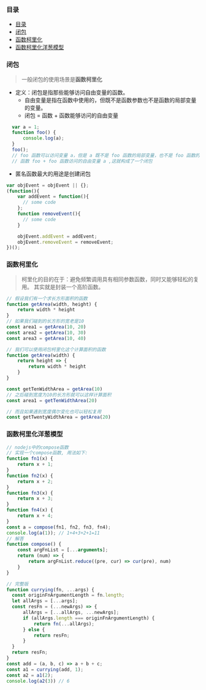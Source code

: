 ### 目录
- [目录](#目录)
- [闭包](#闭包)
- [函数柯里化](#函数柯里化)
- [函数柯里化洋葱模型](#函数柯里化洋葱模型)

### 闭包
  > 一般闭包的使用场景是**函数柯里化**
  - 定义：闭包是指那些能够访问自由变量的函数。
    - 自由变量是指在函数中使用的，但既不是函数参数也不是函数的局部变量的变量。
    - 闭包 = 函数 + 函数能够访问的自由变量
  ```Javascript
    var a = 1;
    function foo() {
        console.log(a);
    }
    foo();
    // foo 函数可以访问变量 a，但是 a 既不是 foo 函数的局部变量，也不是 foo 函数的参数，所以 a 就是自由变量。
    // 函数 foo + foo 函数访问的自由变量 a ,这就构成了一个闭包
  ```
  - 匿名函数最大的用途是创建闭包
  ```Javascript
  var objEvent = objEvent || {};
  (function(){ 
      var addEvent = function(){ 
        // some code
      };
      function removeEvent(){
        // some code
      }

      objEvent.addEvent = addEvent;
      objEvent.removeEvent = removeEvent;
  })();
  ```

### 函数柯里化
> 柯里化的目的在于：避免频繁调用具有相同参数函数，同时又能够轻松的复用。
其实就是封装一个高阶函数。

```Javascript
// 假设我们有一个求长方形面积的函数
function getArea(width, height) {
    return width * height
}
// 如果我们碰到的长方形的宽老是10
const area1 = getArea(10, 20)
const area2 = getArea(10, 30)
const area3 = getArea(10, 40)

// 我们可以使用闭包柯里化这个计算面积的函数
function getArea(width) {
    return height => {
        return width * height
    }
}

const getTenWidthArea = getArea(10)
// 之后碰到宽度为10的长方形就可以这样计算面积
const area1 = getTenWidthArea(20)

// 而且如果遇到宽度偶尔变化也可以轻松复用
const getTwentyWidthArea = getArea(20)

```

### 函数柯里化洋葱模型
```Javascript
// nodejs中的compose函数
// 实现一个compose函数, 用法如下:
function fn1(x) {
    return x + 1;
}
function fn2(x) {
    return x + 2;
}
function fn3(x) {
    return x + 3;
}
function fn4(x) {
    return x + 4;
}
const a = compose(fn1, fn2, fn3, fn4);
console.log(a(1)); // 1+4+3+2+1=11
// 解答
function compose() {
    const argFnList = [...arguments];
    return (num) => {
        return argFnList.reduce((pre, cur) => cur(pre), num)
    }
}
```

```Javascript
// 完整版
function currying(fn, ...args) {
  const originFnArgumentLength = fn.length;
  let allArgs = [...args];
  const resFn = (...newArgs) => {
      allArgs = [...allArgs, ...newArgs];
      if (allArgs.length === originFnArgumentLength) {
          return fn(...allArgs);
      } else {
          return resFn;
      }
  }
  return resFn;
}
const add = (a, b, c) => a + b + c;
const a1 = currying(add, 1);
const a2 = a1(2);
console.log(a2(3)) // 6
```